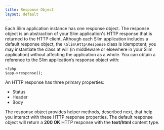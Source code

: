 ```yaml
---
title: Response Object
layout: default
---
```


Each Slim application instance has one response object. The response object is an abstraction of your Slim application's
HTTP response that is returned to the HTTP client. Although each Slim application includes a default response object,
the `\Slim\Http\Response` class is idempotent; you may instantiate the class at will (in middleware or elsewhere in
your Slim application) without affecting the application as a whole. You can obtain a reference to the Slim
application’s response object with:

    <?php
    $app->response();

An HTTP response has three primary properties:

* Status
* Header
* Body

The response object provides helper methods, described next, that help you interact with these HTTP response
properties. The default response object will return a **200 OK** HTTP response with the **text/html** content type.
